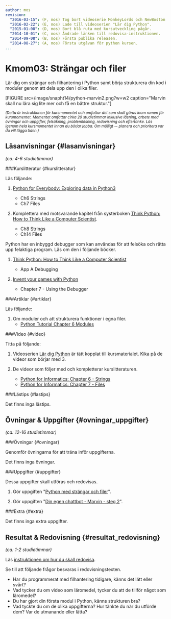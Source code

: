 ```yaml
---
author: mos
revision:
  "2016-03-15": (F, mos) Tog bort videoserie MonkeyLords och NewBoston.
  "2016-02-22": (E, mos) Lade till videoserien "Lär dig Python".
  "2015-01-08": (D, mos) Bort blå ruta med kursutveckling pågår.
  "2014-10-01": (C, mos) Ändrade länken till redovisa-instruktionen.
  "2014-09-08": (B, mos) Första publika releasen.
  "2014-08-27": (A, mos) Första utgåvan för python kursen.
...
```

Kmom03: Strängar och filer
==================================

Lär dig om strängar och filhantering i Python samt börja strukturera din kod i moduler genom att dela upp den i olika filer.


[FIGURE src=/image/snapht14/python-marvin2.png?w=w2 caption="Marvin skall nu lära sig lite mer och få en bättre struktur."]

<small>*(Detta är instruktionen för kursmomentet och omfattar det som skall göras inom ramen för kursmomentet. Momentet omfattar cirka 20 studietimmar inklusive läsning, arbete med övningar och uppgifter, felsökning, problemlösning, redovisning och eftertanke. Läs igenom hela kursmomentet innan du börjar jobba. Om möjligt -- planera och prioritera var du vill lägga tiden.)*</small>



Läsanvisningar  {#lasanvisningar}
---------------------------------

*(ca: 4-6 studietimmar)*


###Kurslitteratur  {#kurslitteratur}

Läs följande:

1. [Python for Everybody: Exploring data in Python3](kunskap/boken-python-for-everybody-exploring-data-using-python3) 
    * Ch6 Strings
    * Ch7 Files

2. Komplettera med motsvarande kapitel från systerboken [Think Python: How to Think Like a Computer Scientist](kunskap/boken-think-python-how-to-think-like-a-computer-scientist).  
    * Ch8 Strings
    * Ch14 Files 

Python har en inbyggd debugger som kan användas för att felsöka och rätta upp felaktiga program. Läs om den i följande böcker.

1. [Think Python: How to Think Like a Computer Scientist](kunskap/boken-think-python-how-to-think-like-a-computer-scientist) 
    * App A Debugging 

2. [Invent your games with Python](kunskap/boken-invent-your-own-computer-games-with-python) 
    * Chapter 7 - Using the Debugger



###Artiklar {#artiklar}

Läs följande:

1. Om moduler och att strukturera funktioner i egna filer.
    * [Python Tutorial Chapter 6 Modules](https://docs.python.org/3/tutorial/modules.html) 



###Video  {#video}

Titta på följande:

1. Videoserien [Lär dig Python](https://www.youtube.com/playlist?list=PLKtP9l5q3ce93pTlN_dnDpsTwGLCXJEpd) är tätt kopplat till kursmaterialet. Kika på de videor som börjar med 3.

2. De videor som följer med och kompletterar kurslitteraturen.

    * [Python for Informatics: Chapter 6 - Strings](https://www.youtube.com/watch?v=L2IUSArpG98)
    * [Python for Informatics: Chapter 7 - Files](https://www.youtube.com/watch?v=O0wE2M8-ois)



###Lästips {#lastips}

Det finns inga lästips.



Övningar & Uppgifter  {#ovningar_uppgifter}
-------------------------------------------

*(ca: 12-16 studietimmar)*


###Övningar {#ovningar}

Genomför övningarna för att träna inför uppgifterna.

Det finns inga övningar.



###Uppgifter {#uppgifter}

Dessa uppgifter skall utföras och redovisas.

1. Gör uppgiften "[Python med strängar och filer](uppgift/python-med-strangar-och-filer)".

2. Gör uppgiften "[Din egen chattbot - Marvin - steg 2](uppgift/din-egen-chattbot-marvin-steg-2)".







###Extra {#extra}

Det finns inga extra uppgifter.



Resultat & Redovisning  {#resultat_redovisning}
-----------------------------------------------

*(ca: 1-2 studietimmar)*

Läs [instruktionen om hur du skall redovisa](python/redovisa).

Se till att följande frågor besvaras i redovisningstexten.

* Har du programmerat med filhantering tidigare, känns det lätt eller svårt?
* Vad tycker du om video som läromedel, tycker du att de tillför något som läromedel?
* Du har gjort din första modul i Python, känns strukturen bra?
* Vad tyckte du om de olika uppgifterna? Hur tänkte du när du utförde dem? Var de utmanande eller lätta?




